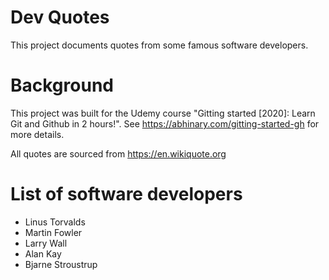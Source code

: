 # Dev Quotes

This project documents quotes from some famous software developers.

# Background

This project was built for the Udemy course "Gitting started [2020]: Learn Git
and Github in 2 hours!". See https://abhinary.com/gitting-started-gh for more
details.

All quotes are sourced from https://en.wikiquote.org

# List of software developers

- Linus Torvalds
- Martin Fowler
- Larry Wall
- Alan Kay
- Bjarne Stroustrup

